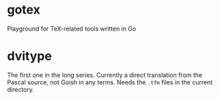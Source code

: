 # gotex
Playground for TeX-related tools written in Go

# dvitype
The first one in the long series. Currently a direct translation from the Pascal source, not Goish in any terms. Needs the `.tfm` files in the current directory. 

